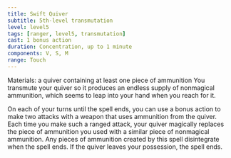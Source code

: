 ```yaml
---
title: Swift Quiver
subtitle: 5th-level transmutation
level: level5
tags: [ranger, level5, transmutation]
cast: 1 bonus action
duration: Concentration, up to 1 minute
components: V, S, M
range: Touch
---
```

Materials: a quiver containing at least one piece of ammunition
You transmute your quiver so it produces an endless supply of nonmagical ammunition, which seems to leap into your hand when you reach for it.

On each of your turns until the spell ends, you can use a bonus action to make two attacks with a weapon that uses ammunition from the quiver. Each time you make such a ranged attack, your quiver magically replaces the piece of ammunition you used with a similar piece of nonmagical ammunition. Any pieces of ammunition created by this spell disintegrate when the spell ends. If the quiver leaves your possession, the spell ends.